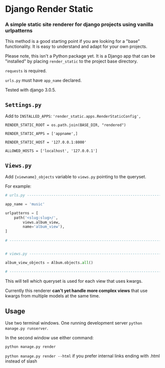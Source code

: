 # Django Render Static
### A simple static site renderer for django projects using vanilla urlpatterns

This method is a good starting point if you are looking for a "base" functionality. It is easy to understand and adapt for your own projects.

Please note, this isn't a Python package yet. It is a Django app that can be "installed" by placing `render_static` to the project base directory.

`requests` is required.

`urls.py` must have `app_name` declared.

Tested with django 3.0.5.


## `Settings.py`

Add to `INSTALLED_APPS`: `'render_static.apps.RenderStaticConfig',`

`RENDER_STATIC_ROOT = os.path.join(BASE_DIR, "rendered")`

`RENDER_STATIC_APPS = ['appname',]`

`RENDER_STATIC_HOST = '127.0.0.1:8000'`

`ALLOWED_HOSTS = ['localhost', '127.0.0.1']`

## `Views.py`

Add `{viewname}_objects` variable to `views.py` pointing to the queryset.

For example:

```python
# urls.py ---------------------------------------------------------------------

app_name = 'music'

urlpatterns = [
    path('<slug:slug>/',
        views.album_view,
        name='album_view'),
]
        
# -----------------------------------------------------------------------------


# views.py --------------------------------------------------------------------

album_view_objects = Album.objects.all()

# -----------------------------------------------------------------------------
```

This will tell which queryset is used for each view that uses kwargs.

Currently this renderer **can't yet handle more complex views** that use kwargs
from multiple models at the same time.

## Usage

Use two terminal windows. One running development server `python manage.py runserver`.

In the second window use either command:

`python manage.py render`

`python manage.py render --html` if you prefer internal links ending with .html instead of slash 
